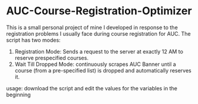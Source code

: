 # AUC-Course-Registration-Optimizer

This is a small personal project of mine I developed in response to the registration problems I usually face during course registration for AUC. The script has two modes:

  1. Registration Mode: Sends a request to the server at exactly 12 AM to reserve prespecified courses.
  2. Wait Till Dropped Mode: continuously scrapes AUC Banner until a course (from a pre-specified list) is dropped and automatically reserves it.
  
usage: download the script and edit the values for the variables in the beginning
